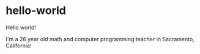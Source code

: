 # hello-world

Hello world!

I'm a 26 year old math and computer programming teacher in Sacramento, California!
